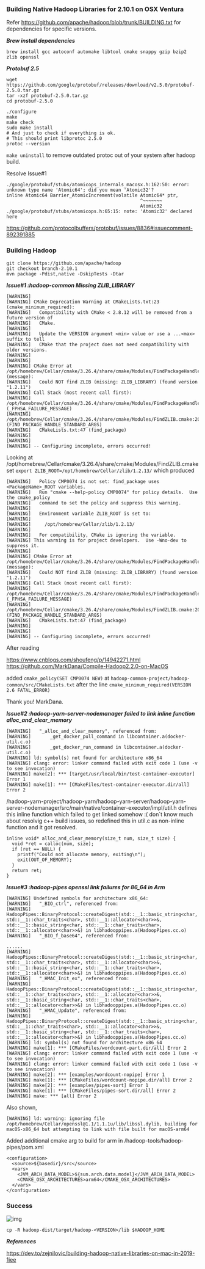 ### Building Native Hadoop Libraries for 2.10.1 on OSX Ventura

Refer https://github.com/apache/hadoop/blob/trunk/BUILDING.txt for dependencies for specific versions.

***Brew install dependencies***
```
brew install gcc autoconf automake libtool cmake snappy gzip bzip2 zlib openssl
```

***Protobuf 2.5***
```
wget https://github.com/google/protobuf/releases/download/v2.5.0/protobuf-2.5.0.tar.gz
tar -xzf protobuf-2.5.0.tar.gz
cd protobuf-2.5.0

./configure
make
make check
sudo make install
# And just to check if everything is ok.
# This should print libprotoc 2.5.0
protoc --version

```

`make uninstall` to remove outdated protoc out of your system after hadoop build.

Resolve Issue#1
```
./google/protobuf/stubs/atomicops_internals_macosx.h:162:50: error: unknown type name 'Atomic64'; did you mean 'Atomic32'?
inline Atomic64 Barrier_AtomicIncrement(volatile Atomic64* ptr,
                                                 ^~~~~~~~
                                                 Atomic32
./google/protobuf/stubs/atomicops.h:65:15: note: 'Atomic32' declared here
```
https://github.com/protocolbuffers/protobuf/issues/8836#issuecomment-892391885



### Building Hadoop
```
git clone https://github.com/apache/hadoop
git checkout branch-2.10.1
mvn package -Pdist,native -DskipTests -Dtar
``` 

***Issue#1 :hadoop-common Missing ZLIB_LIBRARY***
```
[WARNING] 
[WARNING] CMake Deprecation Warning at CMakeLists.txt:23 (cmake_minimum_required):
[WARNING]   Compatibility with CMake < 2.8.12 will be removed from a future version of
[WARNING]   CMake.
[WARNING] 
[WARNING]   Update the VERSION argument <min> value or use a ...<max> suffix to tell
[WARNING]   CMake that the project does not need compatibility with older versions.
[WARNING] 
[WARNING] 
[WARNING] CMake Error at /opt/homebrew/Cellar/cmake/3.26.4/share/cmake/Modules/FindPackageHandleStandardArgs.cmake:230 (message):
[WARNING]   Could NOT find ZLIB (missing: ZLIB_LIBRARY) (found version "1.2.11")
[WARNING] Call Stack (most recent call first):
[WARNING]   /opt/homebrew/Cellar/cmake/3.26.4/share/cmake/Modules/FindPackageHandleStandardArgs.cmake:600 (_FPHSA_FAILURE_MESSAGE)
[WARNING]   /opt/homebrew/Cellar/cmake/3.26.4/share/cmake/Modules/FindZLIB.cmake:200 (FIND_PACKAGE_HANDLE_STANDARD_ARGS)
[WARNING]   CMakeLists.txt:47 (find_package)
[WARNING] 
[WARNING] 
[WARNING] -- Configuring incomplete, errors occurred!
```
Looking at /opt/homebrew/Cellar/cmake/3.26.4/share/cmake/Modules/FindZLIB.cmake
set
`export ZLIB_ROOT=/opt/homebrew/Cellar/zlib/1.2.13/`
which produced
```[WARNING] CMake Warning (dev) at CMakeLists.txt:47 (find_package):
[WARNING]   Policy CMP0074 is not set: find_package uses <PackageName>_ROOT variables.
[WARNING]   Run "cmake --help-policy CMP0074" for policy details.  Use the cmake_policy
[WARNING]   command to set the policy and suppress this warning.
[WARNING] 
[WARNING]   Environment variable ZLIB_ROOT is set to:
[WARNING] 
[WARNING]     /opt/homebrew/Cellar/zlib/1.2.13/
[WARNING] 
[WARNING]   For compatibility, CMake is ignoring the variable.
[WARNING] This warning is for project developers.  Use -Wno-dev to suppress it.
[WARNING] 
[WARNING] CMake Error at /opt/homebrew/Cellar/cmake/3.26.4/share/cmake/Modules/FindPackageHandleStandardArgs.cmake:230 (message):
[WARNING]   Could NOT find ZLIB (missing: ZLIB_LIBRARY) (found version "1.2.11")
[WARNING] Call Stack (most recent call first):
[WARNING]   /opt/homebrew/Cellar/cmake/3.26.4/share/cmake/Modules/FindPackageHandleStandardArgs.cmake:600 (_FPHSA_FAILURE_MESSAGE)
[WARNING]   /opt/homebrew/Cellar/cmake/3.26.4/share/cmake/Modules/FindZLIB.cmake:200 (FIND_PACKAGE_HANDLE_STANDARD_ARGS)
[WARNING]   CMakeLists.txt:47 (find_package)
[WARNING] 
[WARNING] 
[WARNING] -- Configuring incomplete, errors occurred!
```
After reading

https://www.cnblogs.com/shoufeng/p/14942271.html
https://github.com/MarkDana/Compile-Hadoop2.2.0-on-MacOS

added `cmake_policy(SET CMP0074 NEW)` at `hadoop-common-project/hadoop-common/src/CMakeLists.txt`
after the line `cmake_minimum_required(VERSION 2.6 FATAL_ERROR)`

Thank you! MarkDana.


***Issue#2 :hadoop-yarn-server-nodemanager failed to link inline function alloc_and_clear_memory***
```[WARNING] Undefined symbols for architecture x86_64:
[WARNING]   "_alloc_and_clear_memory", referenced from:
[WARNING]       _get_docker_pull_command in libcontainer.a(docker-util.c.o)
[WARNING]       _get_docker_run_command in libcontainer.a(docker-util.c.o)
[WARNING] ld: symbol(s) not found for architecture x86_64
[WARNING] clang: error: linker command failed with exit code 1 (use -v to see invocation)
[WARNING] make[2]: *** [target/usr/local/bin/test-container-executor] Error 1
[WARNING] make[1]: *** [CMakeFiles/test-container-executor.dir/all] Error 2
```
/hadoop-yarn-project/hadoop-yarn/hadoop-yarn-server/hadoop-yarn-server-nodemanager/src/main/native/container-executor/impl/util.h defines this inline function which failed to get linked somehow :(
don`t know much about resolvig c++ build issues, so redefined this in util.c as non-inline function and it got resolved.

```
inline void* alloc_and_clear_memory(size_t num, size_t size) {
  void *ret = calloc(num, size);
  if (ret == NULL) {
    printf("Could not allocate memory, exiting\n");
    exit(OUT_OF_MEMORY);
  }
  return ret;
}

```

***Issue#3 :hadoop-pipes openssl link failures for 86_64 in Arm***

```
[WARNING] Undefined symbols for architecture x86_64:
[WARNING]   "_BIO_ctrl", referenced from:
[WARNING]       HadoopPipes::BinaryProtocol::createDigest(std::__1::basic_string<char, std::__1::char_traits<char>, std::__1::allocator<char>>&, std::__1::basic_string<char, std::__1::char_traits<char>, std::__1::allocator<char>>&) in libhadooppipes.a(HadoopPipes.cc.o)
[WARNING]   "_BIO_f_base64", referenced from:

......
[WARNING]       HadoopPipes::BinaryProtocol::createDigest(std::__1::basic_string<char, std::__1::char_traits<char>, std::__1::allocator<char>>&, std::__1::basic_string<char, std::__1::char_traits<char>, std::__1::allocator<char>>&) in libhadooppipes.a(HadoopPipes.cc.o)
[WARNING]   "_HMAC_Init_ex", referenced from:
[WARNING]       HadoopPipes::BinaryProtocol::createDigest(std::__1::basic_string<char, std::__1::char_traits<char>, std::__1::allocator<char>>&, std::__1::basic_string<char, std::__1::char_traits<char>, std::__1::allocator<char>>&) in libhadooppipes.a(HadoopPipes.cc.o)
[WARNING]   "_HMAC_Update", referenced from:
[WARNING]       HadoopPipes::BinaryProtocol::createDigest(std::__1::basic_string<char, std::__1::char_traits<char>, std::__1::allocator<char>>&, std::__1::basic_string<char, std::__1::char_traits<char>, std::__1::allocator<char>>&) in libhadooppipes.a(HadoopPipes.cc.o)
[WARNING] ld: symbol(s) not found for architecture x86_64
[WARNING] make[1]: *** [CMakeFiles/wordcount-part.dir/all] Error 2
[WARNING] clang: error: linker command failed with exit code 1 (use -v to see invocation)
[WARNING] clang: error: linker command failed with exit code 1 (use -v to see invocation)
[WARNING] make[2]: *** [examples/wordcount-nopipe] Error 1
[WARNING] make[1]: *** [CMakeFiles/wordcount-nopipe.dir/all] Error 2
[WARNING] make[2]: *** [examples/pipes-sort] Error 1
[WARNING] make[1]: *** [CMakeFiles/pipes-sort.dir/all] Error 2
[WARNING] make: *** [all] Error 2
```

Also shown,
```
[WARNING] ld: warning: ignoring file /opt/homebrew/Cellar/openssl@1.1/1.1.1u/lib/libssl.dylib, building for macOS-x86_64 but attempting to link with file built for macOS-arm64
```

Added additional cmake arg to build for arm in /hadoop-tools/hadoop-pipes/pom.xml

```                
<configuration>
  <source>${basedir}/src</source>
  <vars>
    <JVM_ARCH_DATA_MODEL>${sun.arch.data.model}</JVM_ARCH_DATA_MODEL>
    <CMAKE_OSX_ARCHITECTURES>arm64</CMAKE_OSX_ARCHITECTURES>
  </vars>
</configuration>
```


### Success

![img](https://github.com/udayaw/osx-hadoop-native-libs/assets/2282417/688ea9b3-7c56-47b0-911b-7b79f1371e85)



`cp -R hadoop-dist/target/hadoop-<VERSION>/lib $HADOOP_HOME`


***References***

https://dev.to/zejnilovic/building-hadoop-native-libraries-on-mac-in-2019-1iee
